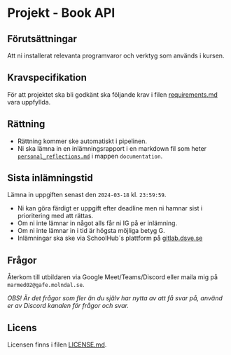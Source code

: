 # Projekt - Book API

## Förutsättningar

Att ni installerat relevanta programvaror och verktyg som används i kursen.

## Kravspecifikation

För att projektet ska bli godkänt ska följande krav i filen [requirements.md](requirements.md)
vara uppfyllda.

## Rättning

- Rättning kommer ske automatiskt i pipelinen.
- Ni ska lämna in en inlämningsrapport i en markdown fil som
  heter [`personal_reflections.md`](documentation/personal_reflections.md) i mappen `documentation`.

## Sista inlämningstid

Lämna in uppgiften senast den `2024-03-18` kl. `23:59:59`.

* Ni kan göra färdigt er uppgift efter deadline men ni hamnar sist i prioritering med att rättas.
* Om ni inte lämnar in något alls får ni IG på er inlämning.
* Om ni inte lämnar in i tid är högsta möjliga betyg G.
* Inlämningar ska ske via SchoolHub´s plattform på [gitlab.dsve.se](https://gitlab.dsve.se/)

## Frågor

Återkom till utbildaren via Google Meet/Teams/Discord eller maila mig på `marmed02@gafe.molndal.se`.

_OBS! Är det frågor som fler än du själv har nytta av att få svar på, använd er av Discord kanalen för frågor och svar._

## Licens

Licensen finns i filen [LICENSE.md](LICENSE).
